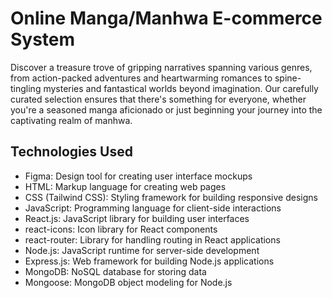 # Online Manga/Manhwa E-commerce System

Discover a treasure trove of gripping narratives spanning various genres, from action-packed adventures and heartwarming romances to spine-tingling mysteries and fantastical worlds beyond imagination. Our carefully curated selection ensures that there's something for everyone, whether you're a seasoned manga aficionado or just beginning your journey into the captivating realm of manhwa.

## Technologies Used

- Figma: Design tool for creating user interface mockups
- HTML: Markup language for creating web pages
- CSS (Tailwind CSS): Styling framework for building responsive designs
- JavaScript: Programming language for client-side interactions
- React.js: JavaScript library for building user interfaces
- react-icons: Icon library for React components
- react-router: Library for handling routing in React applications
- Node.js: JavaScript runtime for server-side development
- Express.js: Web framework for building Node.js applications
- MongoDB: NoSQL database for storing data
- Mongoose: MongoDB object modeling for Node.js
